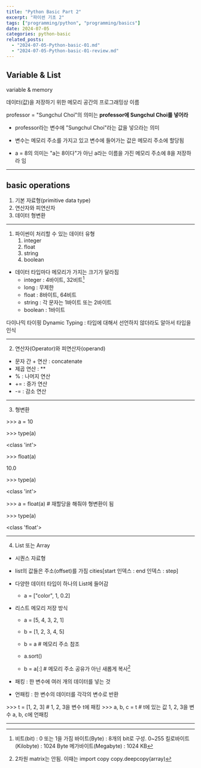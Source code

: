 ```yaml
---
title: "Python Basic Part 2"
excerpt: "파이썬 기초 2"
tags: ["programming/python", "programming/basics"]
date: 2024-07-05
categories: python-basic
related_posts:
  - "2024-07-05-Python-basic-01.md"
  - "2024-07-05-Python-basic-01-review.md"
---
```


## Variable & List

variable & memory

데이터(값)을 저장하기 위한 메모리 공간의 프로그래밍상 이름

professor = "Sungchul Choi"의 의미는 **professor에 Sungchul Choi를 넣어라**

- professor라는 변수에 "Sungchul Choi"라는 값을 넣으라는 의미

- 변수는 메모리 주소를 가지고 있고 변수에 들어가는 값은 메모리 주소에 할당됨
- a = 8의 의미는 "a는 8이다"가 아닌 a라는 이름을 가진 메모리 주소에 8을 저장하라 임

---

## basic operations

1. 기본 자료형(primitive data type)
2. 연산자와 피연산자
3. 데이터 형변환

---

1. 파이썬이 처리할 수 있는 데이터 유형
   1. integer
   2. float
   3. string
   4. boolean

- 데이터 타입마다 메모리가 가지는 크기가 달라짐
  - integer : 4바이트, 32비트[^1]
  - long : 무제한
  - float : 8바이트, 64비트
  - string : 각 문자는 1바이트 또는 2바이트
  - boolean : 1바이트

다이나믹 타이핑 Dynamic Typing : 타입에 대해서 선언하지 않더라도 알아서 타입을 인식

---

2. 연산자(Operator)와 피연산자(operand)

- 문자 간 + 연산 : concatenate
- 제곱 연산 : \*\*
- % : 나머지 연산
- += : 증가 연산
- -= : 감소 연산

---

3. 형변환

\>>> a = 10

\>>> type(a)

\<class 'int'>

\>>> float(a)

10.0

\>>> type(a)

\<class 'int'>

\>>> a = float(a) # 재할당을 해줘야 형변환이 됨

\>>> type(a)

\<class 'float'>

---

4. List 또는 Array

- 시퀀스 자료형
- list의 값들은 주소(offset)를 가짐
  cities[start 인덱스 : end 인덱스 : step]
- 다양한 데이터 타입이 하나의 List에 들어감

  - a = ["color", 1, 0.2]

- 리스트 메모리 저장 방식

  - a = [5, 4, 3, 2, 1]
  - b = [1, 2, 3, 4, 5]
  - b = a # 메모리 주소 참조
  - a.sort()

  - b = a[:] # 메모리 주소 공유가 아닌 새롭게 복사[^2]

- 패킹 : 한 변수에 여러 개의 데이터를 넣는 것
- 언패킹 : 한 변수의 데이터를 각각의 변수로 반환

\>>> t = [1, 2, 3] # 1, 2, 3을 변수 t에 패킹
\>>> a, b, c = t # t에 있는 값 1, 2, 3을 변수 a, b, c에 언패킹

---

[^1]:
    비트(bit) : 0 또는 1을 가짐
    바이트(Byte) : 8개의 bit로 구성. 0~255
    킬로바이트(Kilobyte) : 1024 Byte
    메가바이트(Megabyte) : 1024 KB

[^2]: 2차원 matrix는 안됨. 이때는 import copy copy.deepcopy(array)
